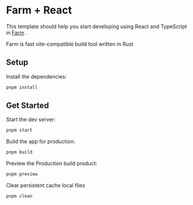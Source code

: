 # Farm + React

This template should help you start developing using React and TypeScript in [Farm](https://github.com/farm-fe/farm) .

Farm is fast vite-compatible build tool written in Rust

## Setup

Install the dependencies:

```bash
pnpm install
```

## Get Started

Start the dev server:

```bash
pnpm start
```

Build the app for production:

```bash
pnpm build
```

Preview the Production build product:

```bash
pnpm preview
```

Clear persistent cache local files

```bash
pnpm clean
```
